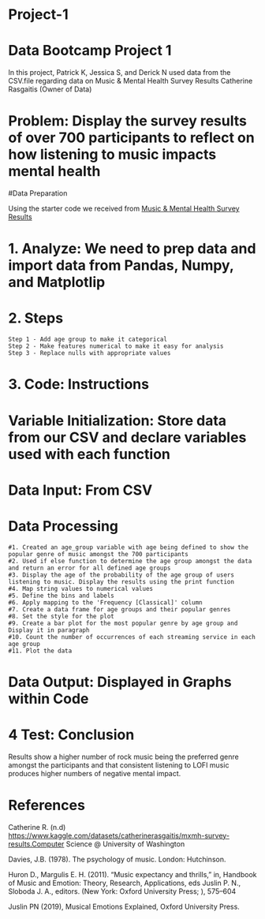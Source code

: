 # Project-1

# Data Bootcamp Project 1
In this project, Patrick K, Jessica S, and Derick N used data from the CSV.file regarding data on Music & Mental Health Survey Results 
Catherine Rasgaitis (Owner of Data)

# Problem: Display the survey results of over 700 participants to reflect on how listening to music impacts mental health
#Data Preparation

Using the starter code we received from [Music & Mental Health Survey Results](https://www.kaggle.com/datasets/catherinerasgaitis/mxmh-survey-results)

# 1. Analyze: We need to prep data and import data from Pandas, Numpy, and Matplotlip

# 2. Steps
    Step 1 - Add age group to make it categorical
    Step 2 - Make features numerical to make it easy for analysis
    Step 3 - Replace nulls with appropriate values

# 3. Code: Instructions

# Variable Initialization: Store data from our CSV and declare variables used with each function

# Data Input: From CSV
# Data Processing

    #1. Created an age_group variable with age being defined to show the popular genre of music amongst the 700 participants
    #2. Used if else function to determine the age group amongst the data and return an error for all defined age groups
    #3. Display the age of the probability of the age group of users listening to music. Display the results using the print function
    #4. Map string values to numerical values
    #5. Define the bins and labels
    #6. Apply mapping to the 'Frequency [Classical]' column
    #7. Create a data frame for age groups and their popular genres
    #8. Set the style for the plot
    #9. Create a bar plot for the most popular genre by age group and Display it in paragraph 
    #10. Count the number of occurrences of each streaming service in each age group
    #11. Plot the data
    
# Data Output: Displayed in Graphs within Code

# 4 Test: Conclusion 
Results show a higher number of rock music being the preferred genre amongst the participants and that consistent listening to LOFI music produces higher numbers of negative mental impact.

# References

Catherine R. (n.d) https://www.kaggle.com/datasets/catherinerasgaitis/mxmh-survey-results.Computer Science @ University of Washington

Davies, J.B. (1978). The psychology of music. London: Hutchinson.

Huron D., Margulis E. H. (2011). “Music expectancy and thrills,” in, Handbook of Music and Emotion: Theory, Research, Applications, eds Juslin P. N., Sloboda J. A., editors. (New York: Oxford University Press; ), 575–604

Juslin PN (2019), Musical Emotions Explained, Oxford University Press.
